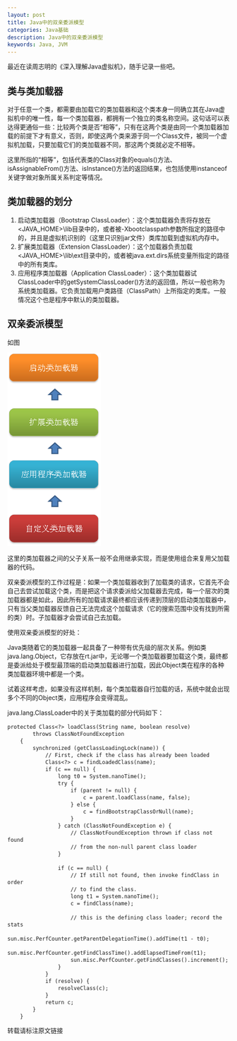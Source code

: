 ```yaml
---
layout: post
title: Java中的双亲委派模型
categories: Java基础
description: Java中的双亲委派模型
keywords: Java, JVM
---
```


最近在读周志明的《深入理解Java虚拟机》，随手记录一些吧。

## 类与类加载器

对于任意一个类，都需要由加载它的类加载器和这个类本身一同确立其在Java虚拟机中的唯一性，每一个类加载器，都拥有一个独立的类名称空间。这句话可以表达得更通俗一些：比较两个类是否“相等”，只有在这两个类是由同一个类加载器加载的前提下才有意义，否则，即使这两个类来源于同一个Class文件，被同一个虚拟机加载，只要加载它们的类加载器不同，那这两个类就必定不相等。

这里所指的“相等”，包括代表类的Class对象的equals()方法、isAssignableFrom()方法、isInstance()方法的返回结果，也包括使用instanceof关键字做对象所属关系判定等情况。

## 类加载器的划分

1. 启动类加载器（Bootstrap ClassLoader）：这个类加载器负责将存放在<JAVA_HOME>\lib目录中的，或者被-Xbootclasspath参数所指定的路径中的，并且是虚拟机识别的（这里只识别jar文件）类库加载到虚拟机内存中。
2. 扩展类加载器（Extension ClassLoader）：这个加载器负责加载<JAVA_HOME>\lib\ext目录中的，或者被java.ext.dirs系统变量所指定的路径中的所有类库。
3. 应用程序类加载器（Application ClassLoader）：这个类加载器试ClassLoader中的getSystemClassLoader()方法的返回值，所以一般也称为系统类加载器。它负责加载用户类路径（ClassPath）上所指定的类库。一般情况这个也是程序中默认的类加载器。

## 双亲委派模型

如图

![Image text](https://raw.githubusercontent.com/xinghelanchen/xinghelanchen.github.io/master/_img/3251891-d34761b5a29e065b.png)

这里的类加载器之间的父子关系一般不会用继承实现，而是使用组合来复用父加载器的代码。

双亲委派模型的工作过程是：如果一个类加载器收到了加载类的请求，它首先不会自己去尝试加载这个类，而是把这个请求委派给父加载器去完成，每一个层次的类加载器都是如此，因此所有的加载请求最终都应该传递到顶层的启动类加载器中，只有当父类加载器反馈自己无法完成这个加载请求（它的搜索范围中没有找到所需的类）时。子加载器才会尝试自己去加载。

使用双亲委派模型的好处：

Java类随着它的类加载器一起具备了一种带有优先级的层次关系。例如类java.lang.Object，它存放在rt.jar中，无论哪一个类加载器要加载这个类，最终都是委派给处于模型最顶端的启动类加载器进行加载，因此Object类在程序的各种类加载器环境中都是一个类。

试着这样考虑，如果没有这样机制，每个类加载器自行加载的话，系统中就会出现多个不同的Object类，应用程序会变得混乱。

java.lang.ClassLoader中的关于类加载的部分代码如下：
```
protected Class<?> loadClass(String name, boolean resolve)
        throws ClassNotFoundException
    {
        synchronized (getClassLoadingLock(name)) {
            // First, check if the class has already been loaded
            Class<?> c = findLoadedClass(name);
            if (c == null) {
                long t0 = System.nanoTime();
                try {
                    if (parent != null) {
                        c = parent.loadClass(name, false);
                    } else {
                        c = findBootstrapClassOrNull(name);
                    }
                } catch (ClassNotFoundException e) {
                    // ClassNotFoundException thrown if class not found
                    // from the non-null parent class loader
                }

                if (c == null) {
                    // If still not found, then invoke findClass in order
                    // to find the class.
                    long t1 = System.nanoTime();
                    c = findClass(name);

                    // this is the defining class loader; record the stats
                    sun.misc.PerfCounter.getParentDelegationTime().addTime(t1 - t0);
                    sun.misc.PerfCounter.getFindClassTime().addElapsedTimeFrom(t1);
                    sun.misc.PerfCounter.getFindClasses().increment();
                }
            }
            if (resolve) {
                resolveClass(c);
            }
            return c;
        }
    }

```

转载请标注原文链接
